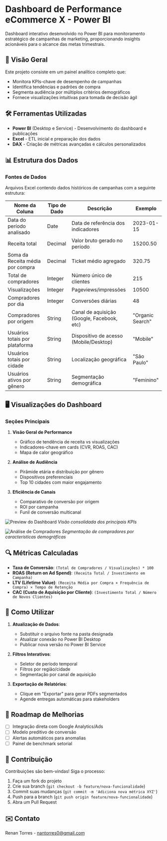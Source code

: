 # Dashboard de Performance eCommerce X - Power BI

Dashboard interativo desenvolvido no Power BI para monitoramento estratégico de campanhas de marketing, proporcionando insights acionáveis para o alcance das metas trimestrais.

## 📌 Visão Geral

Este projeto consiste em um painel analítico completo que:
- Monitora KPIs-chave de desempenho de campanhas
- Identifica tendências e padrões de compra
- Segmenta audiência por múltiplos critérios demográficos
- Fornece visualizações intuitivas para tomada de decisão ágil

## 🛠️ Ferramentas Utilizadas
- **Power BI** (Desktop e Service) - Desenvolvimento do dashboard e publicações
- **Excel** - ETL inicial e preparação dos dados
- **DAX** - Criação de métricas avançadas e cálculos personalizados

## 📊 Estrutura dos Dados

### Fontes de Dados
Arquivos Excel contendo dados históricos de campanhas com a seguinte estrutura:

| Nome da Coluna | Tipo de Dado | Descrição | Exemplo |
|----------------|--------------|-----------|---------|
| Data do período analisado | Date | Data de referência dos indicadores | 2023-01-15 |
| Receita total | Decimal | Valor bruto gerado no período | 15200.50 |
| Soma da Receita média por compra | Decimal | Ticket médio agregado | 320.75 |
| Total de compradores | Integer | Número único de clientes | 215 |
| Visualizações | Integer | Pageviews/impressões | 10500 |
| Compradores por dia | Integer | Conversões diárias | 48 |
| Compradores por origem | String | Canal de aquisição (Google, Facebook, etc) | "Organic Search" |
| Usuários totais por plataforma | String | Dispositivo de acesso (Mobile/Desktop) | "Mobile" |
| Usuários totais por cidade | String | Localização geográfica | "São Paulo" |
| Usuários ativos por gênero | String | Segmentação demográfica | "Feminino" |

## 🖥️ Visualizações do Dashboard

### Seções Principais
1. **Visão Geral de Performance**
   - Gráfico de tendência de receita vs visualizações
   - Indicadores-chave em cards (CVR, ROAS, CAC)
   - Mapa de calor geográfico

2. **Análise de Audiência**
   - Pirâmide etária e distribuição por gênero
   - Dispositivos preferenciais
   - Top 10 cidades com maior engajamento

3. **Eficiência de Canais**
   - Comparativo de conversão por origem
   - ROI por campanha
   - Funil de conversão multicanal

![Preview do Dashboard](https://github.com/user-attachments/assets/194486a1-dc08-47ab-8136-dda356261fc8)
*Visão consolidada dos principais KPIs*

![Análise de Compradores](https://github.com/user-attachments/assets/478b7f9f-8528-446c-82e1-7e590da6140a)
*Segmentação de compradores por características demográficas*

## 🔍 Métricas Calculadas
- **Taxa de Conversão**: `(Total de Compradores / Visualizações) * 100`
- **ROAS (Return on Ad Spend)**: `(Receita Total / Investimento em Campanha)`
- **LTV (Lifetime Value)**: `(Receita Média por Compra × Frequência de Compra) × Tempo de Retenção`
- **CAC (Custo de Aquisição por Cliente)**: `(Investimento Total / Número de Novos Clientes)`

## 🚀 Como Utilizar
1. **Atualização de Dados**:
   - Substituir o arquivo fonte na pasta designada
   - Atualizar conexão no Power BI Desktop
   - Publicar nova versão no Power BI Service

2. **Filtros Interativos**:
   - Seletor de período temporal
   - Filtros por região/cidade
   - Segmentação por canal de aquisição

3. **Exportação de Relatórios**:
   - Clique em "Exportar" para gerar PDFs segmentados
   - Agende entregas automáticas para stakeholders

## 📅 Roadmap de Melhorias
- [ ] Integração direta com Google Analytics/Ads
- [ ] Modelo preditivo de conversão
- [ ] Alertas automáticos para anomalias
- [ ] Painel de benchmark setorial

## 🤝 Contribuição
Contribuições são bem-vindas! Siga o processo:
1. Faça um fork do projeto
2. Crie sua branch (`git checkout -b feature/nova-funcionalidade`)
3. Commit suas mudanças (`git commit -m 'Adiciona nova métrica XYZ'`)
4. Push para a branch (`git push origin feature/nova-funcionalidade`)
5. Abra um Pull Request

## ✉️ Contato
Renan Torres - nantorres0@gmail.com
